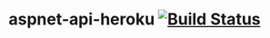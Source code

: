 # aspnet-api-heroku [![Build Status](https://travis-ci.com/RichardPoulson/aspnet-api-heroku.svg?branch=master)](https://travis-ci.com/RichardPoulson/aspnet-api-heroku)
